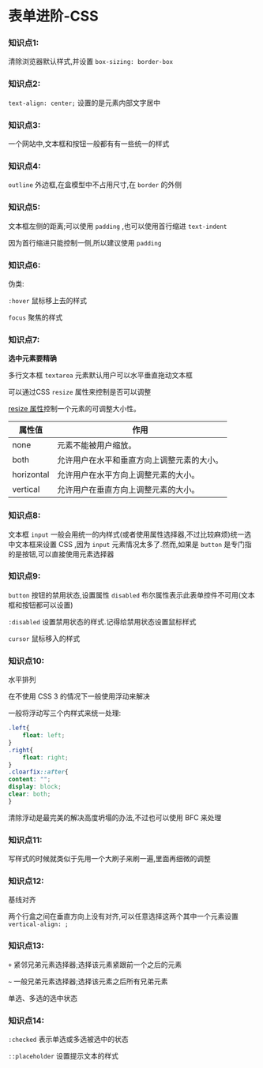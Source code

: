 # 表单进阶-CSS

### 知识点1:

清除浏览器默认样式,并设置 `box-sizing: border-box` 

### 知识点2:

`text-align: center;` 设置的是元素内部文字居中

### 知识点3:

一个网站中,文本框和按钮一般都有有一些统一的样式

### 知识点4:

`outline` 外边框,在盒模型中不占用尺寸,在 `border` 的外侧

### 知识点5:

文本框左侧的距离;可以使用 `padding` ,也可以使用首行缩进 `text-indent` 

因为首行缩进只能控制一侧,所以建议使用 `padding` 

### 知识点6:

伪类:

`:hover` 鼠标移上去的样式

`focus` 聚焦的样式

### 知识点7:

**选中元素要精确**

多行文本框 `textarea` 元素默认用户可以水平垂直拖动文本框

可以通过CSS `resize` 属性来控制是否可以调整

[resize 属性](https://developer.mozilla.org/zh-CN/docs/Web/CSS/resize)控制一个元素的可调整大小性。

| 属性值     | 作用                                       |
| ---------- | ------------------------------------------ |
| none       | 元素不能被用户缩放。                       |
| both       | 允许用户在水平和垂直方向上调整元素的大小。 |
| horizontal | 允许用户在水平方向上调整元素的大小。       |
| vertical   | 允许用户在垂直方向上调整元素的大小。       |

### 知识点8:

文本框 `input` 一般会用统一的内样式(或者使用属性选择器,不过比较麻烦)统一选中文本框来设置 CSS ,因为 `input` 元素情况太多了.然而,如果是 `button` 是专门指的是按钮,可以直接使用元素选择器

### 知识点9:

`button` 按钮的禁用状态,设置属性 `disabled` 布尔属性表示此表单控件不可用(文本框和按钮都可以设置)

`:disabled` 设置禁用状态的样式.记得给禁用状态设置鼠标样式

`cursor` 鼠标移入的样式

### 知识点10:

水平排列

在不使用 CSS 3 的情况下一般使用浮动来解决

一般将浮动写三个内样式来统一处理:

```css
.left{
    float: left;
}
.right{
    float: right;
}
.cloarfix::after{
content: "";
display: block;
clear: both;
}
```

清除浮动是最完美的解决高度坍塌的办法,不过也可以使用 BFC 来处理

### 知识点11:

写样式的时候就类似于先用一个大刷子来刷一遍,里面再细微的调整

### 知识点12:

基线对齐

两个行盒之间在垂直方向上没有对齐,可以任意选择这两个其中一个元素设置 `vertical-align: ;`

### 知识点13:

`+` 紧邻兄弟元素选择器;选择该元素紧跟前一个之后的元素

`~` 一般兄弟元素选择器;选择该元素之后所有兄弟元素

单选、多选的选中状态

### 知识点14:

`:checked` 表示单选或多选被选中的状态

`::placeholder` 设置提示文本的样式
